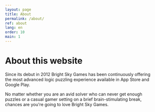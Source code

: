 ```yaml
---
layout: page
title: About
permalink: /about/
ref: about
lang: en
order: 10
main: 1
---
```


# About this website

Since its debut in 2012 Bright Sky Games has been continuously offering the most advanced logic puzzling experience available in App Store and Google Play.

No matter whether you are an avid solver who can never get enough puzzles or a casual gamer setting on a brief brain-stimulating break, chances are you're going to love Bright Sky Games.